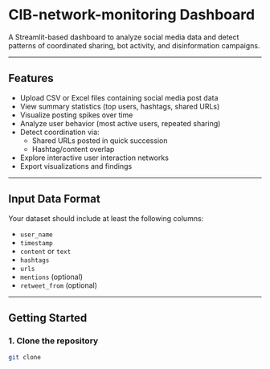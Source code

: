 # CIB-network-monitoring Dashboard

A Streamlit-based dashboard to analyze social media data and detect patterns of coordinated sharing, bot activity, and disinformation campaigns.

---

## Features

- Upload CSV or Excel files containing social media post data
- View summary statistics (top users, hashtags, shared URLs)
- Visualize posting spikes over time
- Analyze user behavior (most active users, repeated sharing)
- Detect coordination via:
  - Shared URLs posted in quick succession
  - Hashtag/content overlap
- Explore interactive user interaction networks
- Export visualizations and findings

---

## Input Data Format

Your dataset should include at least the following columns:

- `user_name`
- `timestamp`
- `content` or `text`
- `hashtags`
- `urls`
- `mentions` (optional)
- `retweet_from` (optional)

---

## Getting Started

### 1. Clone the repository

```bash
git clone
